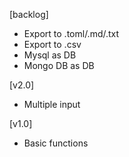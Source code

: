 [backlog]
- Export to .toml/.md/.txt
- Export to .csv
- Mysql as DB
- Mongo DB as DB

[v2.0]
- Multiple input

[v1.0]
- Basic functions